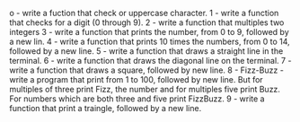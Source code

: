 o - write a fuction that check or uppercase character.
1 - write a function that checks for a digit (0 through 9).
2 - write a function that multiples two integers
3 - write a function that prints the number, from 0 to 9, followed by a new lin.
4 - write a function that prints 10 times the numbers, from 0 to 14, followed by a new line.
5 - write a function that draws a straight line in the terminal.
6 - write a function that draws the diagonal line on the terminal.
7 - write a function that draws a square, followed by new line.
8 - Fizz-Buzz - write a program that print from 1 to 100, followed by new line. But for multiples of three print Fizz, the number and for multiples five print Buzz. For numbers which are both three and five print FizzBuzz.
9 - write a function that print a traingle, followed by a new line.

